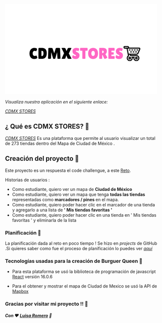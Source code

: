 
![logo de cdmx stores](./src/img/logo.png)

*Visualiza nuestra aplicación en el siguiente enlace:*

[*CDMX STORES*](https://mapbox-with-react.firebaseapp.com/)


##  ¿ Qué es CDMX STORES? 📍

[*CDMX STORES*](https://mapbox-with-react.firebaseapp.com/)   Es una plataforma que permite al usuario visualizar un total de 273 tiendas dentro del Mapa de Ciudad de México .

## Creación del proyecto 🚀

 Este proyecto es un respuesta el code challengue, a este
 [Reto](https://github.com/digital-generation/generation-take-home-intern).

 
 Historias de usuarios : 
        <ul>
          <li> Como estudiante, quiero ver un mapa de <b> Ciudad de México </b> </li>
          <li> Como estudiante, quiero ver un mapa que tenga <b> todas las tiendas </b> representadas como <b> marcadores / pines </b> en el mapa.  </li>
          <li> Como estudiante, quiero poder hacer clic en el marcador de una tienda y agregarlo a una lista de <b> ' Mis tiendas favoritas ' </b> </li>
          <li> Como estudiante, quiero poder hacer clic en una tienda en  ' Mis tiendas favoritas '  y eliminarla de la lista </ul>

### Planificación 📌

La planificación dada al reto en poco tiempo ! Se hizo en *projects* de GitHub .Si quieres saber como fue el proceso de planificación lo puedes ver [*aquí*](https://github.com/luisaromero/mapbox-with-react/projects/1)




### Tecnologías usadas para la creación de Burguer Queen 🔧

- Para esta plataforma se usó la biblioteca de programación de javascript [React](https://es.wikipedia.org/wiki/React) versión 16.0.6

- Para el obtener y mostrar el mapa de Ciudad de Mexico se usó la API de [Mapbox](https://www.mapbox.com/)


### Gracias por visitar mi proyecto !! 🎁
 ##### Con ❤️ [Luisa Romero](https://github.com/luisaromero) 🦋








